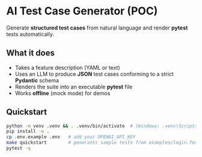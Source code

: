 # AI Test Case Generator (POC)

Generate **structured test cases** from natural language and render **pytest** tests automatically.

## What it does
- Takes a feature description (YAML or text)
- Uses an LLM to produce **JSON** test cases conforming to a strict **Pydantic** schema
- Renders the suite into an executable **pytest** file
- Works **offline** (mock mode) for demos

## Quickstart
```bash
python -m venv .venv && . .venv/bin/activate  # (Windows: .venv\Scripts\activate)
pip install -e .
cp .env.example .env   # add your OPENAI_API_KEY
make quickstart        # generates sample tests from examples/login.feature.yaml
pytest -q
